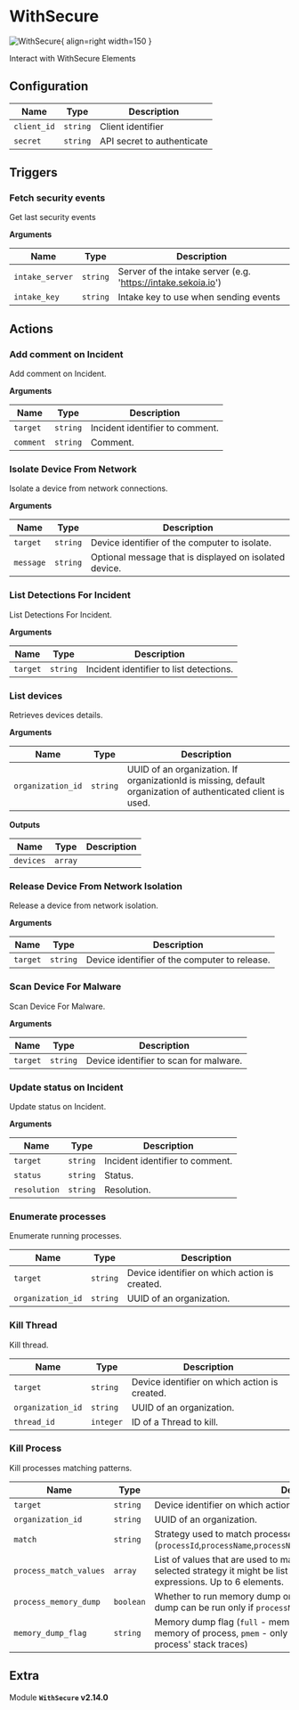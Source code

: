 # WithSecure

![WithSecure](/assets/playbooks/library/withsecure.png){ align=right width=150 }

Interact with WithSecure Elements

## Configuration

| Name      |  Type   |  Description  |
| --------- | ------- | --------------------------- |
| `client_id` | `string` | Client identifier |
| `secret` | `string` | API secret to authenticate |

## Triggers

### Fetch security events

Get last security events

**Arguments**

| Name      |  Type   |  Description  |
| --------- | ------- | --------------------------- |
| `intake_server` | `string` | Server of the intake server (e.g. 'https://intake.sekoia.io') |
| `intake_key` | `string` | Intake key to use when sending events |

## Actions

### Add comment on Incident

Add comment on Incident.

**Arguments**

| Name      |  Type   |  Description  |
| --------- | ------- | --------------------------- |
| `target` | `string` | Incident identifier to comment. |
| `comment` | `string` | Comment. |

### Isolate Device From Network

Isolate a device from network connections.

**Arguments**

| Name      |  Type   |  Description  |
| --------- | ------- | --------------------------- |
| `target` | `string` | Device identifier of the computer to isolate. |
| `message` | `string` | Optional message that is displayed on isolated device. |

### List Detections For Incident

List Detections For Incident.

**Arguments**

| Name      |  Type   |  Description  |
| --------- | ------- | --------------------------- |
| `target` | `string` | Incident identifier to list detections. |

### List devices

Retrieves devices details.

**Arguments**

| Name      |  Type   |  Description  |
| --------- | ------- | --------------------------- |
| `organization_id` | `string` | UUID of an organization. If organizationId is missing, default organization of authenticated client is used. |


**Outputs**

| Name      |  Type   |  Description  |
| --------- | ------- | --------------------------- |
| `devices` | `array` |  |

### Release Device From Network Isolation

Release a device from network isolation.

**Arguments**

| Name      |  Type   |  Description  |
| --------- | ------- | --------------------------- |
| `target` | `string` | Device identifier of the computer to release. |

### Scan Device For Malware

Scan Device For Malware.

**Arguments**

| Name      |  Type   |  Description  |
| --------- | ------- | --------------------------- |
| `target` | `string` | Device identifier to scan for malware. |

### Update status on Incident

Update status on Incident.

**Arguments**

| Name      |  Type   |  Description  |
| --------- | ------- | --------------------------- |
| `target` | `string` | Incident identifier to comment. |
| `status` | `string` | Status. |
| `resolution` | `string` | Resolution. |

### Enumerate processes

Enumerate running processes.

| Name              | Type       | Description                                   |
|-------------------|------------|-----------------------------------------------|
| `target`          | `string`   | Device identifier on which action is created. |
| `organization_id` | `string`   | UUID of an organization.                      |

### Kill Thread

Kill thread.

| Name              | Type          | Description                                   |
|-------------------|---------------|-----------------------------------------------|
| `target`          | `string`      | Device identifier on which action is created. |
| `organization_id` | `string`      | UUID of an organization.                      |
| `thread_id`       | `integer`     | ID of a Thread to kill.                       |


### Kill Process

Kill processes matching patterns.

| Name                   | Type            | Description                                                                                                                                                              |
|------------------------|-----------------|--------------------------------------------------------------------------------------------------------------------------------------------------------------------------|
| `target`               | `string`        | Device identifier on which action is created.                                                                                                                            |
| `organization_id`      | `string`        | UUID of an organization.                                                                                                                                                 |
| `match`                | `string`        | Strategy used to match processes<br/>(`processId`,`processName`,`processNameRegex`,`processPath`,`processPathRegex`)                                                     |
| `process_match_values` | `array`         | List of values that are used to match process to kill. Depending on selected strategy it might be list of identifiers, names or regular expressions. Up to 6 elements.   |
| `process_memory_dump`  | `boolean`       | Whether to run memory dump on process before killing it. Memory dump can be run only if `processName` or `processId` strategy is used                                    |
| `memory_dump_flag`     | `string`        | Memory dump flag (`full` - memory dump includes all accessible memory of process, `pmem` - only information necessary to capture process' stack traces)                  |


## Extra

Module **`WithSecure` v2.14.0**